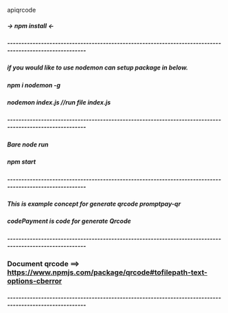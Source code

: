  apiqrcode

##### -> npm install <-
##### --------------------------------------------------------------------------------------------------------
##### if you would like to use nodemon can setup package in below.
##### npm i nodemon -g
##### nodemon index.js //run file index.js 
##### --------------------------------------------------------------------------------------------------------
##### Bare node run 
##### npm start
##### --------------------------------------------------------------------------------------------------------
##### This is example concept for generate qrcode promptpay-qr

##### codePayment is code for generate Qrcode
##### --------------------------------------------------------------------------------------------------------
### Document qrcode ==> https://www.npmjs.com/package/qrcode#tofilepath-text-options-cberror
##### --------------------------------------------------------------------------------------------------------

